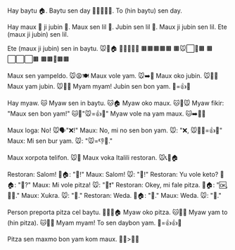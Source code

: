 Hay baytu 🏠.
Baytu sen day 📏📏📏📏📏.
To (hin baytu) sen day.

Hay maux 🐁 ji jubin 🧀.
Maux sen lil 📏.
Jubin sen lil 📏.
Maux ji jubin sen lil.
Ete (maux ji jubin) sen lil.

Ete (maux ji jubin) sen in baytu. 🐭🧀🏠
🔺🔺🔺🔺🔺
🟫🟫🟫🟫🟫
🟫🐭⬜🧀🟫
🟫⬜⬜⬜🟫
🟫🟫🚪🟫🟫

Maux sen yampeldo. 🐭😩🍽
Maux vole yam. 🐭➡️🍴
Maux oko jubin. 🐭👀🧀
Maux yam jubin. 🐭🍴🧀
Myam myam!
Jubin sen bon yam. 🧀=👍🍴

Hay myaw. 🐱
Myaw sen in baytu. 🐱🏠
Myaw oko maux. 🐱👀🐭
Myaw fikir: "Maux sen bon yam!" 🐱💭"🐭=👍🍴"
Myaw vole na yam maux. 🐱➡️🍴🐭

Maux loga: No! 🐭🗣️"❌!"
Maux: No, mi no sen bon yam. 🐭: "❌, 🐭🚫❌=👍🍴"
Maux: Mi sen bur yam. 🐭: "🐭=👎🍴."

Maux xorpota telifon. 🐭📱
Maux voka Italili restoran. 🐭📞🍕🏠

Restoran: Salom! 🍕🏠: "👋!"
Maux: Salom! 🐭: "👋!"
Restoran: Yu vole keto? 🍕🏠: "🤔?"
Maux: Mi vole pitza! 🐭: "🍕❗"
Restoran: Okey, mi fale pitza. 🍕🏠: "🆗, 🍕🔜."
Maux: Xukra. 🐭: "🙏."
Restoran: Weda. 🍕🏠: "👋."
Maux: Weda. 🐭: "👋."

Person preporta pitza cel baytu. 👤🚚🍕🏠
Myaw oko pitza. 🐱👀🍕
Myaw yam to (hin pitza). 🐱🍴🍕
Myam myam!
To sen daybon yam. 🍕=👍👍🍴

Pitza sen maxmo bon yam kom maux. 🍴🍕>🍴🐭